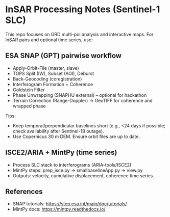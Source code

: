 # InSAR Processing Notes (Sentinel-1 SLC)

This repo focuses on GRD multi-pol analysis and interactive maps. For InSAR pairs and optional time series, use:

## ESA SNAP (GPT) pairwise workflow
- Apply-Orbit-File (master, slave)
- TOPS Split (IW), Subset (AOI), Deburst
- Back-Geocoding (coregistration)
- Interferogram Formation + Coherence
- Goldstein Filter
- Phase Unwrapping (SNAPHU external) – optional for hackathon
- Terrain Correction (Range-Doppler) → GeoTIFF for coherence and wrapped phase

Tips:
- Keep temporal/perpendicular baselines short (e.g., <24 days if possible; check availability after Sentinel-1B outage).
- Use Copernicus 30 m DEM. Ensure orbit files are up to date.

## ISCE2/ARIA + MintPy (time series)
- Process SLC stack to interferograms (ARIA-tools/ISCE2)
- MintPy steps: prep_isce.py → smallbaselineApp.py → view.py
- Outputs: velocity, cumulative displacement, coherence time series.

## References
- SNAP tutorials: https://step.esa.int/main/doc/tutorials/
- MintPy docs: https://mintpy.readthedocs.io/
